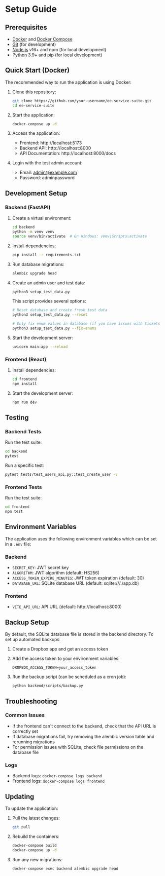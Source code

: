 # Setup Guide

## Prerequisites

- [Docker](https://docs.docker.com/get-docker/) and [Docker Compose](https://docs.docker.com/compose/install/)
- [Git](https://git-scm.com/downloads) (for development)
- [Node.js](https://nodejs.org/) v16+ and npm (for local development)
- [Python](https://www.python.org/downloads/) 3.9+ and pip (for local development)

## Quick Start (Docker)

The recommended way to run the application is using Docker:

1. Clone this repository:
   ```bash
   git clone https://github.com/your-username/ee-service-suite.git
   cd ee-service-suite
   ```

2. Start the application:
   ```bash
   docker-compose up -d
   ```

3. Access the application:
   - Frontend: http://localhost:5173
   - Backend API: http://localhost:8000
   - API Documentation: http://localhost:8000/docs

4. Login with the test admin account:
   - Email: admin@example.com
   - Password: adminpassword

## Development Setup

### Backend (FastAPI)

1. Create a virtual environment:
   ```bash
   cd backend
   python -m venv venv
   source venv/bin/activate  # On Windows: venv\Scripts\activate
   ```

2. Install dependencies:
   ```bash
   pip install -r requirements.txt
   ```

3. Run database migrations:
   ```bash
   alembic upgrade head
   ```

4. Create an admin user and test data:
   ```bash
   python3 setup_test_data.py
   ```
   
   This script provides several options:
   ```bash
   # Reset database and create fresh test data
   python3 setup_test_data.py --reset
   
   # Only fix enum values in database (if you have issues with tickets not showing)
   python3 setup_test_data.py --fix-enums
   ```

5. Start the development server:
   ```bash
   uvicorn main:app --reload
   ```

### Frontend (React)

1. Install dependencies:
   ```bash
   cd frontend
   npm install
   ```

2. Start the development server:
   ```bash
   npm run dev
   ```

## Testing

### Backend Tests

Run the test suite:
```bash
cd backend
pytest
```

Run a specific test:
```bash
pytest tests/test_users_api.py::test_create_user -v
```

### Frontend Tests

Run the test suite:
```bash
cd frontend
npm test
```

## Environment Variables

The application uses the following environment variables which can be set in a `.env` file:

### Backend

- `SECRET_KEY`: JWT secret key
- `ALGORITHM`: JWT algorithm (default: HS256)
- `ACCESS_TOKEN_EXPIRE_MINUTES`: JWT token expiration (default: 30)
- `DATABASE_URL`: SQLite database URL (default: sqlite:///./app.db)

### Frontend

- `VITE_API_URL`: API URL (default: http://localhost:8000)

## Backup Setup

By default, the SQLite database file is stored in the backend directory. To set up automated backups:

1. Create a Dropbox app and get an access token
2. Add the access token to your environment variables:
   ```
   DROPBOX_ACCESS_TOKEN=your_access_token
   ```

3. Run the backup script (can be scheduled as a cron job):
   ```bash
   python backend/scripts/backup.py
   ```

## Troubleshooting

### Common Issues

- If the frontend can't connect to the backend, check that the API URL is correctly set
- If database migrations fail, try removing the alembic version table and rerunning migrations
- For permission issues with SQLite, check file permissions on the database file

### Logs

- Backend logs: `docker-compose logs backend`
- Frontend logs: `docker-compose logs frontend`

## Updating

To update the application:

1. Pull the latest changes:
   ```bash
   git pull
   ```

2. Rebuild the containers:
   ```bash
   docker-compose build
   docker-compose up -d
   ```

3. Run any new migrations:
   ```bash
   docker-compose exec backend alembic upgrade head
   ```
